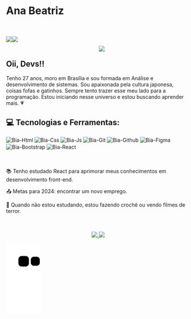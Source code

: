 

<div style="display: inline_block">
<h1 align="left">Ana Beatriz</h1>
<img align="right" width="250px" style="margin-top: 60px" src="https://i.ibb.co/mhkQW5Q/download20221100134023.png">
<br>
<br>
<a href="mailto:abeatrizbcosta@gmail.com"><img align="left" src="https://img.shields.io/badge/Gmail-D14836?style=for-the-badge&logo=gmail&logoColor=white" /></a>
<a href="https://www.linkedin.com/in/ana-beatriz-barros-costa/"><img align="left"  src="https://img.shields.io/badge/LinkedIn-0077B5?style=for-the-badge&logo=linkedin&logoColor=white" /></a>
</div>

<br>
<br>

## Oii, Devs!!

Tenho 27 anos, moro em Brasília e sou formada em Análise e desenvolvimento de sistemas. Sou apaixonada pela cultura japonesa, coisas fofas e gatinhos.
Sempre tento trazer esse meu lado para a programação. 
Estou iniciando nesse universo e estou buscando aprender mais. :heartpulse:

## :computer: Tecnologias e Ferramentas:

<div style="display: inline_block">
<img align="center" alt="Bia-Html" width="30" height="30" src="https://cdn.jsdelivr.net/gh/devicons/devicon/icons/html5/html5-plain-wordmark.svg" />
<img align="center" alt="Bia-Css" width="30" height="30" src="https://cdn.jsdelivr.net/gh/devicons/devicon/icons/css3/css3-plain-wordmark.svg" />
<img align="center" alt="Bia-Js" width="30" height="30" src="https://cdn.jsdelivr.net/gh/devicons/devicon/icons/javascript/javascript-plain.svg" />
<img align="center" alt="Bia-Git" width="30" height="30" src="https://cdn.jsdelivr.net/gh/devicons/devicon/icons/git/git-original.svg" />
<img align="center" alt="Bia-Github" width="30" height="30" src="https://cdn.jsdelivr.net/gh/devicons/devicon/icons/github/github-original.svg" />
<img align="center" alt="Bia-Figma" width="30" height="30" src="https://cdn.jsdelivr.net/gh/devicons/devicon/icons/figma/figma-original.svg" />
<img align="center" alt="Bia-Bootstrap" width="30" height="30" src="https://cdn.jsdelivr.net/gh/devicons/devicon/icons/bootstrap/bootstrap-original.svg" />  
<img align="center" alt="Bia-React" width="30" height="30" src="https://cdn.jsdelivr.net/gh/devicons/devicon/icons/react/react-original.svg" />  
</div>

<br>
<br>

:books: Tenho estudado React para aprimorar meus conhecimentos em desenvolvimento front-end.

:outbox_tray: Metas para 2024: encontrar um novo emprego.

:musical_score: Quando não estou estudando, estou fazendo crochê ou vendo filmes de terror.

<br>
<br>

<div align="center">
  <a href="https://github.com/AnaBeat">
  <img height="180em" src="https://github-readme-stats.vercel.app/api?username=AnaBeat&show_icons=true&theme=bear&include_all_commits=true&count_private=true"/>
  <img height="180em" src="https://github-readme-stats.vercel.app/api/top-langs/?username=AnaBeat&layout=compact&langs_count=7&theme=bear"/>
</div>
  
  ![Snake animation](https://github.com/AnaBeat/AnaBeat/blob/output/github-contribution-grid-snake.svg)
